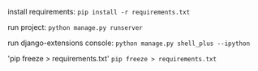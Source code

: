 install requirements: 
`pip install -r requirements.txt`

run project:
`python manage.py runserver`

run django-extensions console: 
`python manage.py shell_plus --ipython`

'pip freeze > requirements.txt'
`pip freeze > requirements.txt`